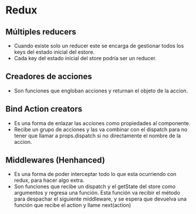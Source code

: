 # Redux

## Múltiples reducers

* Cuando existe solo un reducer este se encarga de gestionar todos los keys del estado inicial del estore.
* Cada key del estado inicial del store podría ser un reducer.

## Creadores de acciones

* Son funciones que engloban acciones y returnan el objeto de la accion.

## Bind Action creators

* Es una forma de enlazar las acciones como propiedades al componente.
* Recibe un grupo de acciones y las va combinar con el dispatch para no tener que llamar a props.dispatch si no directamente el nombre de la accion.

## Middlewares (Henhanced)

* Es una forma de poder interceptar todo lo que esta ocurriendo con redux, para hacer algo extra.
* Son funciones que recibe un dispatch y el getState del store como argumentos y regresa una función. Esta función va recibir el método para despachar el siguiente middleware, y se espera que devuelva una función que recibe el action y llame next(action)

